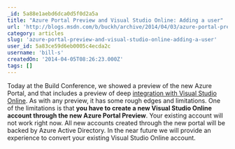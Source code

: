 ```yaml
---
_id: 5a88e1aebd6dca0d5f0d2a5a
title: "Azure Portal Preview and Visual Studio Online: Adding a user"
url: 'http://blogs.msdn.com/b/buckh/archive/2014/04/03/azure-portal-preview-and-visual-studio-online-adding-a-user.aspx'
category: articles
slug: 'azure-portal-preview-and-visual-studio-online-adding-a-user'
user_id: 5a83ce59d6eb0005c4ecda2c
username: 'bill-s'
createdOn: '2014-04-05T08:26:23.000Z'
tags: []
---
```


Today at the Build Conference, we showed a preview of the new Azure Portal, and that includes a preview of deep <a href="http://blogs.msdn.com/b/bharry/archive/2014/04/03/visual-studio-online-integration-in-the-azure-portal.aspx">integration with Visual Studio Online</a>. As with any preview, it has some rough edges and limitations. One of the limitations is that <strong>you have to create a new Visual Studio Online account through the new Azure Portal Preview</strong>. Your existing account will not work right now. All new accounts created through the new portal will be backed by Azure Active Directory. In the near future we will provide an experience to convert your existing Visual Studio Online account.
